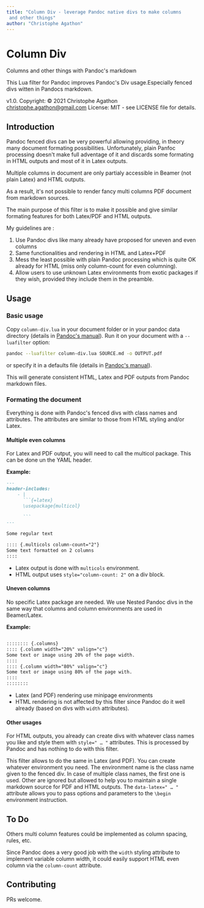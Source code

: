 ```yaml
---
title: "Column Div - leverage Pandoc native divs to make columns
 and other things"
author: "Christophe Agathon"
---
```


Column Div
=======

Columns and other things with Pandoc's markdown

This Lua filter for Pandoc improves Pandoc's Div usage.Especially
fenced divs witten in Pandocs markdown.

v1.0. Copyright: © 2021 Christophe Agathon
  <christophe.agathon@gmail.com>
License:  MIT - see LICENSE file for details.

Introduction
------------
Pandoc fenced divs can be very powerful allowing providing, in
theory many document formating possibilities. Unfortunately, plain
Panfoc processing doesn't make full adventage of it and discards
some formating in HTML outputs and most of it in Latex outputs.

Multiple columns in document are only partialy accessible in
Beamer (not plain Latex) and HTML outputs.

As a result, it's not possible to render fancy multi columns
PDF document from markdown sources.

The main purpose of this filter is to make it possible and give
similar formating features for both Latex/PDF and HTML outputs.

My guidelines are :

1) Use Pandoc divs like many already have proposed for uneven and even columns
2) Same functionalities and rendering in HTML and Latex+PDF
3) Mess the least possible with plain Pandoc processing which is quite OK already for HTML (miss only column-count for even columning).
4) Allow users to use unknown Latex environments from exotic packages if they wish, provided they include them in the preamble.


Usage
-----

### Basic usage

Copy `column-div.lua` in your document folder or in your pandoc
data directory (details in
[Pandoc's manual](https://pandoc.org/MANUAL.html#option--lua-filter)).
Run it on your document with a `--luafilter` option:

```bash
pandoc --luafilter column-div.lua SOURCE.md -o OUTPUT.pdf

```

or specify it in a defaults file (details in
[Pandoc's manual](https://pandoc.org/MANUAL.html#option--defaults)).

This will generate consistent HTML, Latex and PDF outputs from
Pandoc markdown files.

### Formating the document

Everything is done with Pandoc's fenced divs with class names and
attributes. The attributes are similar to those from HTML styling and/or
Latex.

#### Multiple even columns
For Latex and PDF output, you will need to call the multicol
package. This can be done un the YAML header.

**Example:**

```markdown
---
header-includes:
    - |
      ```{=latex}
      \usepackage{multicol}

      ```
---

Some regular text

:::: {.multicols column-count="2"}
Some text formatted on 2 columns
::::
```

* Latex output is done with `multicols` environment.
* HTML output uses `style="column-count: 2"` on a div block.

#### Uneven columns

No specific Latex package are needed. We use Nested Pandoc divs in
the same way that columns and column environments are used in
Beamer/Latex.

**Example:**

```markdown

:::::::: {.columns}
:::: {.column width="20%" valign="c"}
Some text or image using 20% of the page width.
::::
:::: {.column width="80%" valign="c"}
Some text or image using 80% of the page with.
::::
::::::::
```

* Latex (and PDF) rendering use minipage environments
* HTML rendering is not affected by this filter since Pandoc do it
well already (based on divs with `width` attributes).

#### Other usages

For HTML outputs, you already can create divs with whatever class names you
like and style them with `style=" … "` attributes. This is
processed by Pandoc and has nothing to do with this filter.

This filter allows to do the same in Latex (and PDF).
You can create whatever environment you need. The environment name is the
class name given to the fenced div. In case of multiple class names, the 
first one is used. Other are ignored but allowed to help you to maintain 
a single markdown source for PDF and HTML outputs.
The `data-latex=" … "` attribute allows you to pass options and
parameters to the `\begin` environment instruction.

To Do
-----

Others multi column features could be implemented as column
spacing, rules, etc.

Since Pandoc does a very good job with the `width` styling
attribute to implement variable column width, it could easily
support HTML even column via the `column-count` attribute.

Contributing
------------

PRs welcome.

